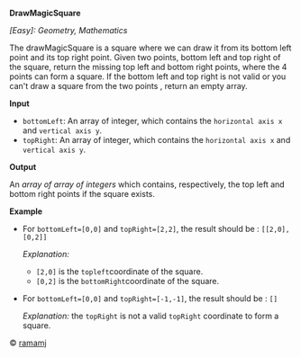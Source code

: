**DrawMagicSquare**

*[Easy]: Geometry, Mathematics*

The drawMagicSquare is a square where we can draw it from its bottom left point and its top right point. Given two points, bottom left and top right of the square, 
return the missing top left and bottom right points, where the 4 points can form a square. If the bottom left and top right is not valid or you can't draw a square from the two points , return an empty array.

__Input__

- `bottomLeft`: An array of integer, which contains the `horizontal axis x` and `vertical axis y`.
- `topRight`: An array of integer, which contains the `horizontal axis x` and `vertical axis y`.

__Output__

An *array of array of integers* which contains, respectively, the top left and bottom right points if the square exists.

__Example__

- For `bottomLeft=[0,0]` and `topRight=[2,2]`, the result should be : `[[2,0], [0,2]]`

  *Explanation:*
  - `[2,0]` is the `topleft`coordinate of the square.
  - `[0,2]` is the `bottomRight`coordinate of the square.

- For `bottomLeft=[0,0]` and `topRight=[-1,-1]`, the result should be : `[]`

  *Explanation:*
  the `topRight` is not a valid `topRight` coordinate to form a square.

© [ramamj](https://app.codesignal.com/profile/ramamj)

